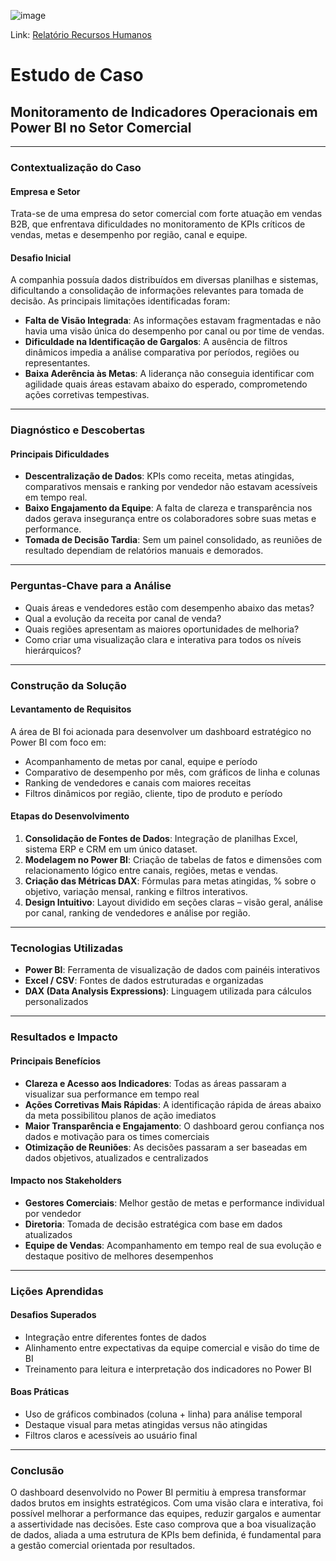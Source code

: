 ![image](https://github.com/user-attachments/assets/73740253-cc5e-43e5-984c-5007120032f0)

Link: [Relatório Recursos Humanos]([url](https://app.powerbi.com/view?r=eyJrIjoiNzI0MDkwMjAtMmZkYy00NzY4LTllNDAtNWVkNWRkMjg1NjljIiwidCI6IjY1OWNlMmI4LTA3MTQtNDE5OC04YzM4LWRjOWI2MGFhYmI1NyJ9))

# Estudo de Caso

## Monitoramento de Indicadores Operacionais em Power BI no Setor Comercial

---

### Contextualização do Caso

#### Empresa e Setor

Trata-se de uma empresa do setor comercial com forte atuação em vendas B2B, que enfrentava dificuldades no monitoramento de KPIs críticos de vendas, metas e desempenho por região, canal e equipe.

#### Desafio Inicial

A companhia possuía dados distribuídos em diversas planilhas e sistemas, dificultando a consolidação de informações relevantes para tomada de decisão. As principais limitações identificadas foram:

- **Falta de Visão Integrada**: As informações estavam fragmentadas e não havia uma visão única do desempenho por canal ou por time de vendas.  
- **Dificuldade na Identificação de Gargalos**: A ausência de filtros dinâmicos impedia a análise comparativa por períodos, regiões ou representantes.  
- **Baixa Aderência às Metas**: A liderança não conseguia identificar com agilidade quais áreas estavam abaixo do esperado, comprometendo ações corretivas tempestivas.

---

### Diagnóstico e Descobertas

#### Principais Dificuldades

- **Descentralização de Dados**: KPIs como receita, metas atingidas, comparativos mensais e ranking por vendedor não estavam acessíveis em tempo real.  
- **Baixo Engajamento da Equipe**: A falta de clareza e transparência nos dados gerava insegurança entre os colaboradores sobre suas metas e performance.  
- **Tomada de Decisão Tardia**: Sem um painel consolidado, as reuniões de resultado dependiam de relatórios manuais e demorados.

---

### Perguntas-Chave para a Análise

- Quais áreas e vendedores estão com desempenho abaixo das metas?  
- Qual a evolução da receita por canal de venda?  
- Quais regiões apresentam as maiores oportunidades de melhoria?  
- Como criar uma visualização clara e interativa para todos os níveis hierárquicos?

---

### Construção da Solução

#### Levantamento de Requisitos

A área de BI foi acionada para desenvolver um dashboard estratégico no Power BI com foco em:

- Acompanhamento de metas por canal, equipe e período  
- Comparativo de desempenho por mês, com gráficos de linha e colunas  
- Ranking de vendedores e canais com maiores receitas  
- Filtros dinâmicos por região, cliente, tipo de produto e período

#### Etapas do Desenvolvimento

1. **Consolidação de Fontes de Dados**: Integração de planilhas Excel, sistema ERP e CRM em um único dataset.  
2. **Modelagem no Power BI**: Criação de tabelas de fatos e dimensões com relacionamento lógico entre canais, regiões, metas e vendas.  
3. **Criação das Métricas DAX**: Fórmulas para metas atingidas, % sobre o objetivo, variação mensal, ranking e filtros interativos.  
4. **Design Intuitivo**: Layout dividido em seções claras – visão geral, análise por canal, ranking de vendedores e análise por região.

---

### Tecnologias Utilizadas

- **Power BI**: Ferramenta de visualização de dados com painéis interativos  
- **Excel / CSV**: Fontes de dados estruturadas e organizadas  
- **DAX (Data Analysis Expressions)**: Linguagem utilizada para cálculos personalizados

---

### Resultados e Impacto

#### Principais Benefícios

- **Clareza e Acesso aos Indicadores**: Todas as áreas passaram a visualizar sua performance em tempo real  
- **Ações Corretivas Mais Rápidas**: A identificação rápida de áreas abaixo da meta possibilitou planos de ação imediatos  
- **Maior Transparência e Engajamento**: O dashboard gerou confiança nos dados e motivação para os times comerciais  
- **Otimização de Reuniões**: As decisões passaram a ser baseadas em dados objetivos, atualizados e centralizados

#### Impacto nos Stakeholders

- **Gestores Comerciais**: Melhor gestão de metas e performance individual por vendedor  
- **Diretoria**: Tomada de decisão estratégica com base em dados atualizados  
- **Equipe de Vendas**: Acompanhamento em tempo real de sua evolução e destaque positivo de melhores desempenhos

---

### Lições Aprendidas

#### Desafios Superados

- Integração entre diferentes fontes de dados  
- Alinhamento entre expectativas da equipe comercial e visão do time de BI  
- Treinamento para leitura e interpretação dos indicadores no Power BI

#### Boas Práticas

- Uso de gráficos combinados (coluna + linha) para análise temporal  
- Destaque visual para metas atingidas versus não atingidas  
- Filtros claros e acessíveis ao usuário final

---

### Conclusão

O dashboard desenvolvido no Power BI permitiu à empresa transformar dados brutos em insights estratégicos. Com uma visão clara e interativa, foi possível melhorar a performance das equipes, reduzir gargalos e aumentar a assertividade nas decisões. Este caso comprova que a boa visualização de dados, aliada a uma estrutura de KPIs bem definida, é fundamental para a gestão comercial orientada por resultados.

